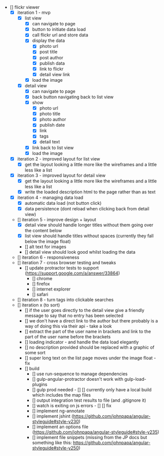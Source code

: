 - [] flickr viewer
	- [x] iteration 1 - mvp
		- [x] list view
			- [x] can navigate to page
			- [x] button to initiate data load
			- [x] call flickr url and store data
			- [x] display the data
				- [x] photo url
				- [x] post title
				- [x] post author
				- [x] publish data
				- [x] link to flickr
				- [x] detail view link
			- [x] load the image
		- [x] detail view
			- [x] can navigate to page
			- [x] back button navigating back to list view
			- [x] show
				- [x] photo url
				- [x] photo title
				- [x] photo author
				- [x] publish date
				- [x] link
				- [x] tags
				- [x] detail text
			- [x] link back to list view
			- [x] load the image
	- [x] iteration 2 - improved layout for list view
		- [x] get the layout looking a little more like the wireframes and a little less like a list
	- [x] iteration 3 - improved layout for detail view
		- [x] get the layout looking a little more like the wireframes and a little less like a list
		- [x] write the loaded description html to the page rather than as text
	- [x] iteration 4 - managing data load
		- [x] automatic data load (not button click)
		- [x] data persistence (dont reload when clicking back from detail view)
	- [] iteration 5 - improve design + layout
		- [x] detail view should handle longer titles without them going over the content below
		- [x] list view should handle titles without spaces (currently they fall below the image float)
		- [] alt text for images
		- [] detail view should look good whilst loading the data
	- [] iteration 6 - responsiveness
	- [] iteration 7 - cross browser testing and tweaks
		- [] update protractor tests to support (https://support.google.com/a/answer/33864)
			- [] chrome
			- [] firefox
			- [] internet explorer
			- [] safari	
	- [] iteration 8 - turn tags into clickable searches
	- [] iteration x (to sort)
		- [] if the user goes directly to the detail view give a friendly message to say that no entry has been selected
		- [] we don't have a direct link to the author but there probably is a way of doing this via their api - take a look
		- [] extract the part of the user name in brackets and link to the part of the user name before the brackets
		- [] loading indicator - and handle the data load elegantly
		- [] no description provided should be replaced with a graphic of some sort
		- [] super long text on the list page moves under the image float - fix
		- [] build
			- [] use run-sequence to manage dependencies
			- [] gulp-angular-protractor doesn't work with gulp-load-plugins
			- [] gulp prod needed - [] [] currently only have a local build which includes the map files
			- [] output integration test results to file (and .gitignore it)
			- [] watch is exiting on js errors - [] [] fix
			- [] implement ng-annotate
			- [] implement jshint (https://github.com/johnpapa/angular-styleguide#style-y230)
			- [] implement an options file (https://github.com/johnpapa/angular-styleguide#style-y235)
			- [] implement file snippets (missing from the JP docs but something like this: https://github.com/johnpapa/angular-styleguide#style-y250)
